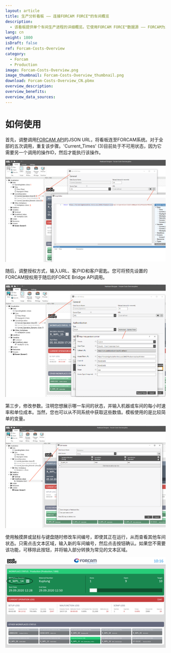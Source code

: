 ```yaml
---
layout: article
title: 生产分析看板 —— 连接FORCAM FORCE™的车间概览
description: 
  - 该看板提供单个车间生产进程的详细概览。它使用FORCAM FORCE™数据源 —— FORCAM为工业物联网（IIOT）打造的IT平台。它通过FORCAM FORCE™ Bridge API获取生产数据，并融合其他参数，例如每小时速率和单价，获得完整的订单状态概览并实时监控车间运行。此外，当出现由机器故障导致的损失，您也可以了然于胸。该模板能帮助您优化进程，从而提高利润率。 
lang: cn
weight: 1800
isDraft: false
ref: Forcam-Costs-Overview
category:
  - Forcam
  - Production
image: Forcam-Costs-Overview.png
image_thumbnail: Forcam-Costs-Overview_thumbnail.png
download: Forcam-Costs-Overview_CN.pbmx
overview_description:
overview_benefits:
overview_data_sources:
---
```


# 如何使用

首先，调整调用[FORCAM API](https://docs.forcebridge.io/)的JSON URL，将看板连至FORCAM系统。对于全部的五次调用，重复该步骤。'Current_Times' (3)目前处于不可用状态，因为它需要另一个调用的操作ID，然后才能执行该操作。

![](img/forcam-call-url.png)

随后，调整授权方式，输入URL、客户ID和客户密匙。您可将预先设置的FORCAM授权用于随后的FORCE Bridge API调用。

![](img/forcam-oauth-update.png)

第三步，修改参数。注明您想展示哪一车间的状态，并输入机器或车间的每小时速率和单位成本。当然，您也可以从不同系统中获取这些数值。模板使用的是比较简单的变量。

![](img/forcam-workplace-and-prices.png)

使用触摸屏或鼠标与键盘随时修改车间编号，即使其正在运行，从而查看其他车间状态。只需点击文本区域，输入新的车间编号，然后点击按钮确认。如果您不需要该功能，可移除此按钮，并将输入部分转换为常见的文本区域。

![](img/forcam-cost-overview-live-edit.png)